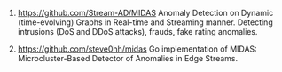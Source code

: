01. https://github.com/Stream-AD/MIDAS
Anomaly Detection on Dynamic (time-evolving) Graphs in Real-time and Streaming manner. Detecting intrusions (DoS and DDoS attacks), frauds, fake rating anomalies.

02. https://github.com/steve0hh/midas
Go implementation of MIDAS: Microcluster-Based Detector of Anomalies in Edge Streams.
